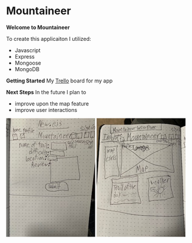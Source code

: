 # Mountaineer

**Welcome to Mountaineer**

To create this applicaiton I utilized:
* Javascript
* Express
* Mongoose
* MongoDB

**Getting Started**
My [Trello](https://trello.com/b/r4wnDIoc/project-2) board for my app

**Next Steps**
In the future I plan to
* improve upon the map feature
* improve user interactions

![Image Description](./images/Mountaineer_new.jpg)
![Image Description](./images/Mountaineer_idx.jpg)